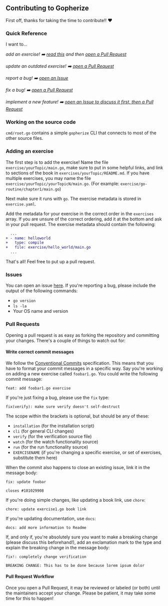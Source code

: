 ## Contributing to Gopherize

First off, thanks for taking the time to contribute!! ❤️

### Quick Reference

I want to...

_add an exercise! ➡️ [read this](#addex) and then [open a Pull Request](#prs)_

_update an outdated exercise! ➡️ [open a Pull Request](#prs)_

_report a bug! ➡️ [open an Issue](#issues)_

_fix a bug! ➡️ [open a Pull Request](#prs)_

_implement a new feature! ➡️ [open an Issue to discuss it first, then a Pull Request](#issues)_

<a name="#src"></a>

### Working on the source code

`cmd/root.go` contains a simple `gopherize` CLI that connects to most of the other source files.

<a name="addex"></a>

### Adding an exercise

The first step is to add the exercise! Name the file `exercise/yourTopic/main.go`, make sure to put in some helpful links, and link to sections of the book in `exercises/yourTopic/README.md`. If you have multiple exercises, you may name the file `exercise/yourTopic/yourTopicN/main.go`. (For example: `exercise/go-routine/chapter1/main.go`)

Next make sure it runs with `go`. The exercise metadata is stored in `exercise.yaml`.

Add the metadata for your exercise in the correct order in the `exercises` array. If you are unsure of the correct ordering, add it at the bottom and ask in your pull request. The exercise metadata should contain the following:

```diff
  ...
+ - name: helloworld
+   type: compile
+   file: exercise/hello_world/main.go
  ...
```

That's all! Feel free to put up a pull request.

<a name="issues"></a>

### Issues

You can open an issue [here](https://github.com/jeffreylean/gopherize/issues/new).
If you're reporting a bug, please include the output of the following commands:

- `go version`
- `ls -la`
- Your OS name and version

<a name="prs"></a>

### Pull Requests

Opening a pull request is as easy as forking the repository and committing your
changes. There's a couple of things to watch out for:

#### Write correct commit messages

We follow the [Conventional Commits](https://www.conventionalcommits.org/en/v1.0.0-beta.4/)
specification.
This means that you have to format your commit messages in a specific way. Say
you're working on adding a new exercise called `foobar1.go`. You could write
the following commit message:

```
feat: add foobar1.go exercise
```

If you're just fixing a bug, please use the `fix` type:

```
fix(verify): make sure verify doesn't self-destruct
```

The scope within the brackets is optional, but should be any of these:

- `installation` (for the installation script)
- `cli` (for general CLI changes)
- `verify` (for the verification source file)
- `watch` (for the watch functionality source)
- `run` (for the run functionality source)
- `EXERCISENAME` (if you're changing a specific exercise, or set of exercises,
  substitute them here)

When the commit also happens to close an existing issue, link it in the message
body:

```
fix: update foobar

closes #101029908
```

If you're doing simple changes, like updating a book link, use `chore`:

```
chore: update exercise1.go book link
```

If you're updating documentation, use `docs`:

```
docs: add more information to Readme
```

If, and only if, you're absolutely sure you want to make a breaking change
(please discuss this beforehand!), add an exclamation mark to the type and
explain the breaking change in the message body:

```
fix!: completely change verification

BREAKING CHANGE: This has to be done because lorem ipsum dolor
```

#### Pull Request Workflow

Once you open a Pull Request, it may be reviewed or labeled (or both) until
the maintainers accept your change. Please be patient, it may take some time
for this to happen!
